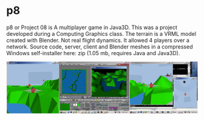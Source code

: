 # p8

p8 or Project 08 is A multiplayer game in Java3D. This was a project developed during a Computing Graphics class. The terrain is a VRML model created with Blender. Not real flight dynamics. It allowed 4 players over a network. Source code, server, client and Blender meshes in a compressed Windows self-installer here: zip (1.05 mb, requires Java and Java3D).

![Project 08 Image](screenshot.png?raw=true)
